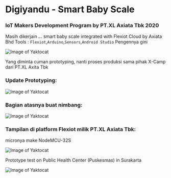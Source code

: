 # Digiyandu - Smart Baby Scale
### IoT Makers Development Program by PT.XL Axiata Tbk 2020

Masih dikerjain ... smart baby scale integrated with Flexiot Cloud by Axiata Bhd
Tools : `Flexiot`,`Arduino`,`Sensors`,`Android Studio`
Pengennya gini

![Image of Yaktocat](https://github.com/bagasbudhi/Digiyandu-IMDP-2020/blob/Overview/IND%20-%20Poster%20-%20%5BJOG%5D%20-%20Group%203%20-%20DigiYandu.png)

Yang diminta cuman prototyping, nanti proses produksi sama pihak X-Camp dari PT.XL Axita Tbk

### Update Prototyping:

![Image of Yaktocat](https://github.com/bagasbudhi/Digiyandu-IMDP-2020/blob/master/32644.jpg)

### Bagian atasnya buat nimbang:

![Image of Yaktocat](https://github.com/bagasbudhi/Digiyandu-IMDP-2020/blob/master/32643%20atas.jpg)


### Tampilan di platform Flexiot milik PT.XL Axiata Tbk:
micronya make NodeMCU-32S

![Image of Yaktocat](https://github.com/bagasbudhi/Digiyandu-IMDP-2020/blob/Overview/Baca%20sensor%20ke%20flexiot.PNG)


Prototype test on Public Health Center (Puskesmas) in Surakarta

![Image of Yaktocat](https://github.com/bagasbudhi/Digiyandu-IMDP-2020/blob/master/IMG-20201014-WA0000.jpg)
